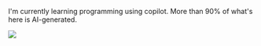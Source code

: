 I'm currently learning programming using copilot.
More than 90% of what's here is AI-generated.

![](https://github-readme-stats.vercel.app/api/top-langs?username=shakimu&show_icons=true&locale=en&layout=compact)

